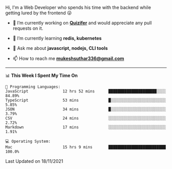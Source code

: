 Hi, I'm a Web Developer who spends his time with the backend while getting lured by the frontend 😜

- 🔭 I’m currently working on **[Quizifer](https://github.com/SutharMukesh/Quizifer/)** and would appreciate any pull requests on it.

- 🌱 I’m currently learning **redis, kubernetes**

- 💬 Ask me about **javascript, nodejs, CLI tools**

- 📫 How to reach me **mukeshsuthar336@gmail.com**

---
<!--START_SECTION:waka-->
📊 **This Week I Spent My Time On** 

```text
💬 Programming Languages: 
JavaScript               12 hrs 52 mins      █████████████████████░░░░   84.89% 
TypeScript               53 mins             █░░░░░░░░░░░░░░░░░░░░░░░░   5.85% 
JSON                     34 mins             █░░░░░░░░░░░░░░░░░░░░░░░░   3.79% 
CSV                      24 mins             ░░░░░░░░░░░░░░░░░░░░░░░░░   2.72% 
Markdown                 17 mins             ░░░░░░░░░░░░░░░░░░░░░░░░░   1.91%

💻 Operating System: 
Mac                      15 hrs 9 mins       █████████████████████████   100.0%

```


 Last Updated on 18/11/2021
<!--END_SECTION:waka-->
